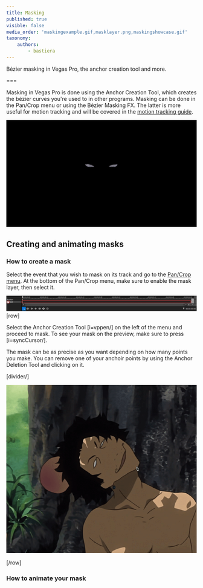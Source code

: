 ```yaml
---
title: Masking
published: true
visible: false
media_order: 'maskingexample.gif,masklayer.png,maskingshowcase.gif'
taxonomy:
    authors:
        - bastiera
---
```


Bézier masking in Vegas Pro, the anchor creation tool and more.

===

Masking in Vegas Pro is done using the Anchor Creation Tool, which creates the bézier curves you're used to in other programs. Masking can be done in the Pan/Crop menu or using the Bézier Masking FX. The latter is more useful for motion tracking and will be covered in the [motion tracking guide](/vegas-pro/motion-tracking).

![masking in Vegas Pro](masking.gif "Anime: Samurai Champloo")

## Creating and animating masks 

### How to create a mask
Select the event that you wish to mask on its track and go to the [Pan/Crop menu](/vegas-pro/pan-and-crop#the-pan-crop-menu). At the bottom of the Pan/Crop menu, make sure to enable the mask layer, then select it.

![tick "mask" and select the mask layer](masklayer.png)
[row]

Select the Anchor Creation Tool [i=vppen/] on the left of the menu and proceed to mask. To see your mask on the preview, make sure to press [i=syncCursor/]. 

The mask can be as precise as you want depending on how many points you make.  You can remove one of your anchoir points by using the Anchor Deletion Tool and clicking on it.



[divider/]

![creating a mask with the anchor creation tool](maskingexample.gif "Anime: Samurai Champloo")

[/row]


### How to animate your mask
